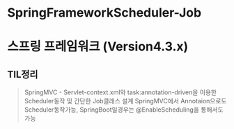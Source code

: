 # SpringFrameworkScheduler-Job
# 스프링 프레임워크 (Version4.3.x)
## TIL정리
> SpringMVC - Servlet-context.xml와 task:annotation-driven을 이용한 Scheduler동작 및 간단한 Job클래스 설계
> SpringMVC에서 Annotaion으로도 Scheduler동작가능,
> SpringBoot일경우는 @EnableScheduling을 통해서도 가능
